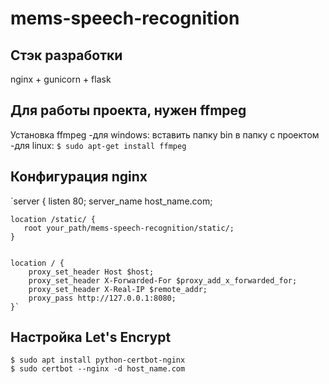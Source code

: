 # mems-speech-recognition

## Стэк разработки
nginx + gunicorn + flask

## Для работы проекта, нужен ffmpeg
Установка ffmpeg
    -для windows: вставить папку bin в папку с проектом
    -для linux: `$ sudo apt-get install ffmpeg`
## Конфигурация nginx

`server {
    listen 80;
    server_name host_name.com;

    location /static/ {
       root your_path/mems-speech-recognition/static/;
    }


    location / {
        proxy_set_header Host $host;
        proxy_set_header X-Forwarded-For $proxy_add_x_forwarded_for;
        proxy_set_header X-Real-IP $remote_addr;
        proxy_pass http://127.0.0.1:8080;
    }`


## Настройка Let's Encrypt
    $ sudo apt install python-certbot-nginx
    $ sudo certbot --nginx -d host_name.com
